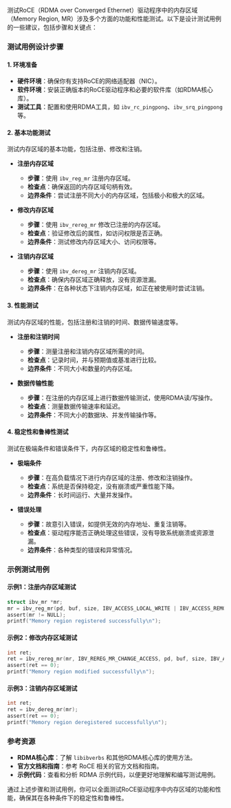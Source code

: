 测试RoCE（RDMA over Converged Ethernet）驱动程序中的内存区域（Memory Region, MR）涉及多个方面的功能和性能测试。以下是设计测试用例的一些建议，包括步骤和关键点：

### 测试用例设计步骤

#### 1. **环境准备**

- **硬件环境**：确保你有支持RoCE的网络适配器（NIC）。
- **软件环境**：安装正确版本的RoCE驱动程序和必要的软件库（如RDMA核心库）。
- **测试工具**：配置和使用RDMA工具，如 `ibv_rc_pingpong`、`ibv_srq_pingpong` 等。

#### 2. **基本功能测试**

测试内存区域的基本功能，包括注册、修改和注销。

- **注册内存区域**
    - **步骤**：使用 `ibv_reg_mr` 注册内存区域。
    - **检查点**：确保返回的内存区域句柄有效。
    - **边界条件**：尝试注册不同大小的内存区域，包括极小和极大的区域。

- **修改内存区域**
    - **步骤**：使用 `ibv_rereg_mr` 修改已注册的内存区域。
    - **检查点**：验证修改后的属性，如访问权限是否正确。
    - **边界条件**：测试修改内存区域大小、访问权限等。

- **注销内存区域**
    - **步骤**：使用 `ibv_dereg_mr` 注销内存区域。
    - **检查点**：确保内存区域正确释放，没有资源泄漏。
    - **边界条件**：在各种状态下注销内存区域，如正在被使用时尝试注销。

#### 3. **性能测试**

测试内存区域的性能，包括注册和注销的时间、数据传输速度等。

- **注册和注销时间**
    - **步骤**：测量注册和注销内存区域所需的时间。
    - **检查点**：记录时间，并与预期值或基准进行比较。
    - **边界条件**：不同大小和数量的内存区域。

- **数据传输性能**
    - **步骤**：在注册的内存区域上进行数据传输测试，使用RDMA读/写操作。
    - **检查点**：测量数据传输速率和延迟。
    - **边界条件**：不同大小的数据块、并发传输操作等。

#### 4. **稳定性和鲁棒性测试**

测试在极端条件和错误条件下，内存区域的稳定性和鲁棒性。

- **极端条件**
    - **步骤**：在高负载情况下进行内存区域的注册、修改和注销操作。
    - **检查点**：系统是否保持稳定，没有崩溃或严重性能下降。
    - **边界条件**：长时间运行、大量并发操作。

- **错误处理**
    - **步骤**：故意引入错误，如提供无效的内存地址、重复注销等。
    - **检查点**：驱动程序能否正确处理这些错误，没有导致系统崩溃或资源泄漏。
    - **边界条件**：各种类型的错误和异常情况。

### 示例测试用例

#### 示例1：注册内存区域测试

```c
struct ibv_mr *mr;
mr = ibv_reg_mr(pd, buf, size, IBV_ACCESS_LOCAL_WRITE | IBV_ACCESS_REMOTE_READ);
assert(mr != NULL);
printf("Memory region registered successfully\n");
```

#### 示例2：修改内存区域测试

```c
int ret;
ret = ibv_rereg_mr(mr, IBV_REREG_MR_CHANGE_ACCESS, pd, buf, size, IBV_ACCESS_LOCAL_WRITE | IBV_ACCESS_REMOTE_WRITE);
assert(ret == 0);
printf("Memory region modified successfully\n");
```

#### 示例3：注销内存区域测试

```c
int ret;
ret = ibv_dereg_mr(mr);
assert(ret == 0);
printf("Memory region deregistered successfully\n");
```

### 参考资源

- **RDMA核心库**：了解 `libibverbs` 和其他RDMA核心库的使用方法。
- **官方文档和指南**：参考 RoCE 相关的官方文档和指南。
- **示例代码**：查看和分析 RDMA 示例代码，以便更好地理解和编写测试用例。

通过上述步骤和测试用例，你可以全面测试RoCE驱动程序中内存区域的功能和性能，确保其在各种条件下的稳定性和鲁棒性。
